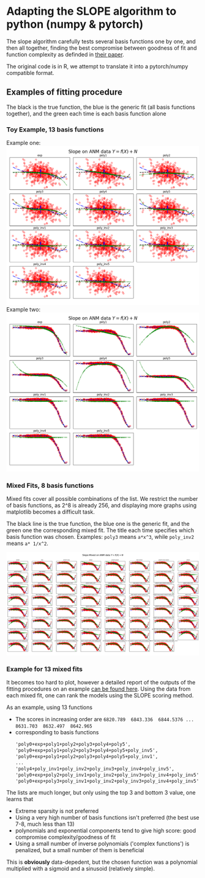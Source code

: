 # Adapting the SLOPE algorithm to python (numpy & pytorch)

The slope algorithm carefully tests several basis functions one by one,
and then all together, finding the best compromise between goodness of fit and
function complexity as definded in [their paper](https://arxiv.org/pdf/1709.08915.pdf).

The original code is in R, we attempt to translate it into a pytorch/numpy compatible format.

## Examples of fitting procedure
The black is the true function, the blue is the generic fit (all basis functions together),
and the green each time is each basis function alone
### Toy Example, 13 basis functions
Example one:  
![](./slope_n_func_eq_13_one.png?raw=true)
Example two:  
![](./slope_n_func_eq_13_two.png?raw=true)

### Mixed Fits, 8 basis functions
Mixed fits cover all possible combinations of the list. We restrict the number of basis functions,
as 2^8 is already 256, and displaying more graphs using matplotlib becomes a difficult task.

The black line is the true function, the blue one is the generic fit, and the green one the corresponding
mixed fit. The title each time specifies which basis function was chosen. Examples:
`poly3` means `a*x^3`, while  `poly_inv2` means `a* 1/x^2`.  

![](./slope_mixed_func_nfunc_eq_8.png?raw=true)

### Example for 13 mixed fits

It becomes too hard to plot, however a detailed report of the outputs of the fitting procedures on an example [can be found here](./res.out).
Using the data from each mixed fit, one can rank the models using the SLOPE scoring method.  

As an example, using 13 functions

* The scores in increasing order are `6820.789  6843.336  6844.5376 ... 8631.703  8632.497  8642.965`
* corresponding to basis functions
  ```
  'poly0+exp+poly1+poly2+poly3+poly4+poly5',
  'poly0+exp+poly1+poly2+poly3+poly4+poly5+poly_inv5',
  'poly0+exp+poly1+poly2+poly3+poly4+poly5+poly_inv1',
  ...
  'poly4+poly_inv1+poly_inv2+poly_inv3+poly_inv4+poly_inv5',
  'poly0+exp+poly2+poly_inv1+poly_inv2+poly_inv3+poly_inv4+poly_inv5',
  'poly0+exp+poly3+poly_inv1+poly_inv2+poly_inv3+poly_inv4+poly_inv5'

  ```
The lists are much longer, but only using the top 3 and bottom 3 value, one learns that

* Extreme sparsity is not preferred
* Using a very high number of basis functions isn't preferred (the best use 7-8, much less than 13)
* polynomials and exponential components tend to give high score: good compromise complexity/goodness of fit
* Using a small number of inverse polynomials ('complex functions') is penalized, but a small number of them is beneficial

This is **obviously** data-depedent, but the chosen function was a polynomial multiplied with a sigmoid and a sinusoid (relatively simple).
